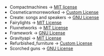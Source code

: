 - Compactmachines -> [MIT license](https://www.curseforge.com/minecraft/mc-mods/compact-machines#license)
- Cosmeticarmorreworked -> [Custom License](https://www.curseforge.com/minecraft/mc-mods/cosmetic-armor-reworked#license)
- Create: songs and speakers -> [GNU License](https://www.curseforge.com/minecraft/mc-mods/create-songs-and-speakers-iam-music-player-fork#license)
- Fairylights -> [MIT License](https://www.curseforge.com/minecraft/mc-mods/fairy-lights#license)
- Fluxnetworks -> [MIT License](https://github.com/SonarSonic/Flux-Networks/blob/1.20/LICENSE)
- Framework -> [GNU License](https://www.curseforge.com/minecraft/mc-mods/framework#license)
- Gravityapi -> [MIT License](https://www.curseforge.com/minecraft/mc-mods/gravity-api-forge#license)
- Refurbished_furniture -> [Custom License](https://www.curseforge.com/minecraft/mc-mods/refurbished-furniture#license)
- Scorched guns -> [GNU License](https://www.curseforge.com/minecraft/mc-mods/scorched-guns#license)
